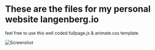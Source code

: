 # These are the files for my personal website langenberg.io

feel free to use this well coded fullpage.js & animate.css template.

![Screenshot](/path/to/screenshot.jpg)
